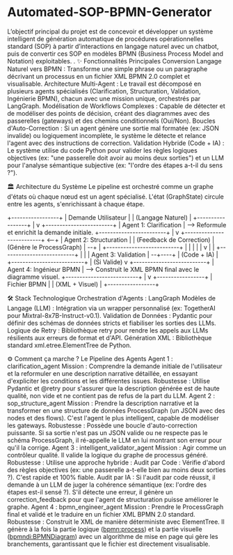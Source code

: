 # Automated-SOP-BPMN-Generator
L’objectif principal du projet est de concevoir et développer un système intelligent de génération automatique de procédures opérationnelles standard (SOP) à partir d’interactions en langage naturel avec un chatbot, puis de convertir ces SOP en modèles BPMN (Business Process Model and Notation) exploitables. .
✨ Fonctionnalités Principales
Conversion Langage Naturel vers BPMN : Transforme une simple phrase ou un paragraphe décrivant un processus en un fichier XML BPMN 2.0 complet et visualisable.
Architecture Multi-Agent : Le travail est décomposé en plusieurs agents spécialisés (Clarification, Structuration, Validation, Ingénierie BPMN), chacun avec une mission unique, orchestrés par LangGraph.
Modélisation de Workflows Complexes : Capable de détecter et de modéliser des points de décision, créant des diagrammes avec des passerelles (gateways) et des chemins conditionnels (Oui/Non).
Boucles d'Auto-Correction : Si un agent génère une sortie mal formatée (ex: JSON invalide) ou logiquement incomplète, le système le détecte et relance l'agent avec des instructions de correction.
Validation Hybride (Code + IA) : Le système utilise du code Python pour valider les règles logiques objectives (ex: "une passerelle doit avoir au moins deux sorties") et un LLM pour l'analyse sémantique subjective (ex: "l'ordre des étapes a-t-il du sens ?").


🏛️ Architecture du Système
Le pipeline est orchestré comme un graphe d'états où chaque nœud est un agent spécialisé. L'état (GraphState) circule entre les agents, s'enrichissant à chaque étape.

+-----------------+
| Demande Utilisateur |
| (Langage Naturel) |
+-----------------+
        |
        v
+------------------------+
| Agent 1: Clarification | --> Reformule et enrichit la demande initiale.
+------------------------+
        |
        v
+--------------------------+     <--+
| Agent 2: Structuration   |        |  (Feedback de Correction)
| (Génère le ProcessGraph) | --+    |
+--------------------------+   |    |
        |                      |    |
        v                      |    |
+--------------------------+   |    |
| Agent 3: Validation      | --+----+
| (Code + IA)              |
+--------------------------+
        | (Si Valide)
        v
+--------------------------+
| Agent 4: Ingénieur BPMN  | --> Construit le XML BPMN final avec le diagramme visuel.
+--------------------------+
        |
        v
+-----------------+
| Fichier BPMN    |
| (XML + Visuel)  |
+-----------------+

🛠️ Stack Technologique
Orchestration d'Agents : LangGraph
Modèles de Langage (LLM) : Intégration via un wrapper personnalisé (ex: TogetherAI pour Mixtral-8x7B-Instruct-v0.1).
Validation de Données : Pydantic pour définir des schémas de données stricts et fiabiliser les sorties des LLMs.
Logique de Retry : Bibliothèque retry pour rendre les appels aux LLMs résilients aux erreurs de format et d'API.
Génération XML : Bibliothèque standard xml.etree.ElementTree de Python.

⚙️ Comment ça marche ? Le Pipeline des Agents
Agent 1 : clarification_agent
Mission : Comprendre la demande initiale de l'utilisateur et la reformuler en une description narrative détaillée, en essayant d'expliciter les conditions et les différentes issues.
Robustesse : Utilise Pydantic et @retry pour s'assurer que la description générée est de haute qualité, non vide et ne contient pas de refus de la part du LLM.
Agent 2 : sop_structure_agent
Mission : Prendre la description narrative et la transformer en une structure de données ProcessGraph (un JSON avec des nodes et des flows). C'est l'agent le plus intelligent, capable de modéliser les gateways.
Robustesse : Possède une boucle d'auto-correction puissante. Si sa sortie n'est pas un JSON valide ou ne respecte pas le schéma ProcessGraph, il ré-appelle le LLM en lui montrant son erreur pour qu'il la corrige.
Agent 3 : intelligent_validator_agent
Mission : Agir comme un contrôleur qualité. Il valide la logique du graphe de processus généré.
Robustesse : Utilise une approche hybride :
Audit par Code : Vérifie d'abord des règles objectives (ex: une passerelle a-t-elle bien au moins deux sorties ?). C'est rapide et 100% fiable.
Audit par IA : Si l'audit par code réussit, il demande à un LLM de juger la cohérence sémantique (ex: l'ordre des étapes est-il sensé ?).
S'il détecte une erreur, il génère un correction_feedback pour que l'agent de structuration puisse améliorer le graphe.
Agent 4 : bpmn_engineer_agent
Mission : Prendre le ProcessGraph final et validé et le traduire en un fichier XML BPMN 2.0 standard.
Robustesse : Construit le XML de manière déterministe avec ElementTree. Il génère à la fois la partie logique (<bpmn:process>) et la partie visuelle (<bpmndi:BPMNDiagram>) avec un algorithme de mise en page qui gère les branchements, garantissant que le fichier est directement visualisable.